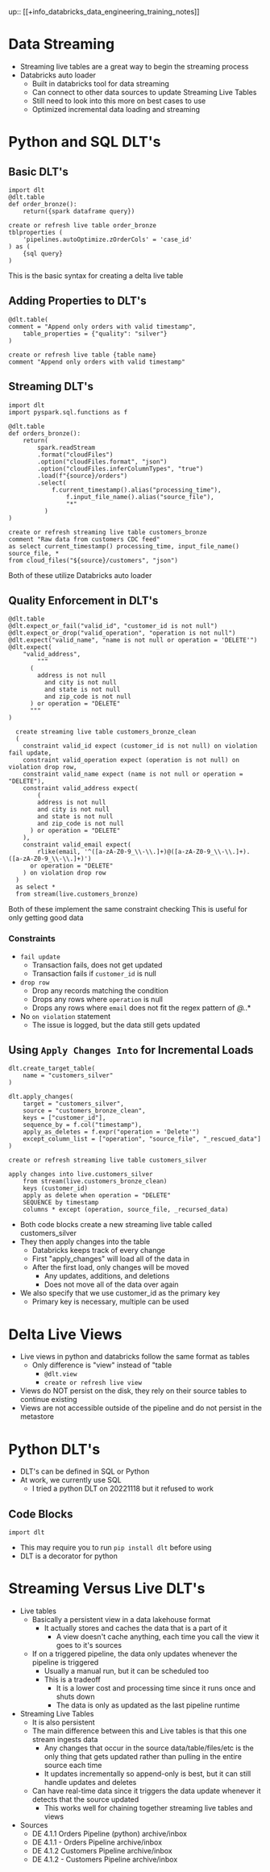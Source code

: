 up:: [[+info_databricks_data_engineering_training_notes]]

# Data Streaming

	
- Streaming live tables are a great way to begin the streaming process
- Databricks auto loader
	- Built in databricks tool for data streaming
	- Can connect to other data sources to update Streaming Live Tables
	- Still need to look into this more on best cases to use
	- Optimized incremental data loading and streaming

# Python and SQL DLT's

## Basic DLT's

```
import dlt
@dlt.table
def order_bronze():
	return({spark dataframe query})
```

```
create or refresh live table order_bronze
tblproperties (
	'pipelines.autoOptimize.zOrderCols' = 'case_id'
) as (
	{sql query}
)
```

This is the basic syntax for creating a delta live table

## Adding Properties to DLT's

```
@dlt.table(
comment = "Append only orders with valid timestamp",
	table_properties = {"quality": "silver"}
)
```

```
create or refresh live table {table name}
comment "Append only orders with valid timestamp"
```

## Streaming DLT's

```
import dlt
import pyspark.sql.functions as f

@dlt.table
def orders_bronze():
	return(
		spark.readStream
		.format("cloudFiles")
		.option("cloudFiles.format", "json")
		.option("cloudFiles.inferColumnTypes", "true")
		.load(f"{source}/orders")
		.select(
			f.current_timestamp().alias("processing_time"),
				f.input_file_name().alias("source_file"),
				"*"
		  )
)
```

```
create or refresh streaming live table customers_bronze
comment "Raw data from customers CDC feed"
as select current_timestamp() processing_time, input_file_name() source_file, *
from cloud_files("${source}/customers", "json")
```

Both of these utilize Databricks auto loader

## Quality Enforcement in DLT's

```
@dlt.table
@dlt.expect_or_fail("valid_id", "customer_id is not null")
@dlt.expect_or_drop("valid_operation", "operation is not null")
@dlt.expect("valid_name", "name is not null or operation = 'DELETE'")
@dlt.expect(
	"valid_address",
		"""
	  (
		address is not null
		  and city is not null
		  and state is not null
		  and zip_code is not null
	  ) or operation = "DELETE"
	  """
)
```

```
  create streaming live table customers_bronze_clean
  (
	constraint valid_id expect (customer_id is not null) on violation fail update,
	constraint valid_operation expect (operation is not null) on violation drop row,
	constraint valid_name expect (name is not null or operation = "DELETE"),
	constraint valid_address expect(
		(
		address is not null
		and city is not null
		and state is not null
		and zip_code is not null
	  ) or operation = "DELETE"
	),
	constraint valid_email expect(
		rlike(email, '^([a-zA-Z0-9_\\-\\.]+)@([a-zA-Z0-9_\\-\\.]+).([a-zA-Z0-9_\\-\\.]+)')
	  or operation = "DELETE"
	) on violation drop row
  )
  as select *
  from stream(live.customers_bronze)
```

Both of these implement the same constraint checking
This is useful for only getting good data

### Constraints

- `fail update`
	- Transaction fails, does not get updated
	- Transaction fails if `customer_id` is null
- `drop row`
	- Drop any records matching the condition
	- Drops any rows where `operation` is null
	- Drops any rows where `email` does not fit the regex pattern of _@._.*
- No `on violation` statement
	- The issue is logged, but the data still gets updated

## Using `Apply Changes Into` for Incremental Loads

```
dlt.create_target_table(
	name = "customers_silver"
)

dlt.apply_changes(
	target = "customers_silver",
	source = "customers_bronze_clean",
	keys = ["customer_id"],
	sequence_by = f.col("timestamp"),
	apply_as_deletes = f.expr("operation = 'Delete'")
	except_column_list = ["operation", "source_file", "_rescued_data"]
)
```

```
create or refresh streaming live table customers_silver

apply changes into live.customers_silver
	from stream(live.customers_bronze_clean)
	keys (customer_id)
	apply as delete when operation = "DELETE"
	SEQUENCE by timestamp
	columns * except (operation, source_file, _recursed_data)
```

- Both code blocks create a new streaming live table called customers_silver
- They then apply changes into the table
	- Databricks keeps track of every change
	- First "apply_changes" will load all of the data in
	- After the first load, only changes will be moved
		- Any updates, additions, and deletions
		- Does not move all of the data over again
- We also specify that we use customer_id as the primary key
	- Primary key is necessary, multiple can be used

# Delta Live Views

		
- Live views in python and databricks follow the same format as tables
	- Only difference is "view" instead of "table
		- `@dlt.view`
		- `create or refresh live view`
- Views do NOT persist on the disk, they rely on their source tables to continue existing
- Views are not accessible outside of the pipeline and do not persist in the metastore

# Python DLT's

- DLT's can be defined in SQL or Python
- At work, we currently use SQL
	- I tried a python DLT on 20221118 but it refused to work

## Code Blocks

```
import dlt
```

- This may require you to run `pip install dlt` before using
- DLT is a decorator for python

# Streaming Versus Live DLT's

	
- Live tables
	- Basically a persistent view in a data lakehouse format
		- It actually stores and caches the data that is a part of it
			- A view doesn't cache anything, each time you call the view it goes to it's sources
	- If on a triggered pipeline, the data only updates whenever the pipeline is triggered
		- Usually a manual run, but it can be scheduled too
		- This is a tradeoff
			- It is a lower cost and processing time since it runs once and shuts down
			- The data is only as updated as the last pipeline runtime
- Streaming Live Tables
	- It is also persistent
	- The main difference between this and Live tables is that this one stream ingests data
		- Any changes that occur in the source data/table/files/etc is the only thing that gets updated rather than pulling in the entire source each time
		- It updates incrementally so append-only is best, but it can still handle updates and deletes
	- Can have real-time data since it triggers the data update whenever it detects that the source updated
		- This works well for chaining together streaming live tables and views
- Sources
	- DE 4.1.1 Orders Pipeline (python) archive/inbox
	- DE 4.1.1 - Orders Pipeline archive/inbox
	- DE 4.1.2 Customers Pipeline archive/inbox
	- DE 4.1.2 - Customers Pipeline archive/inbox
